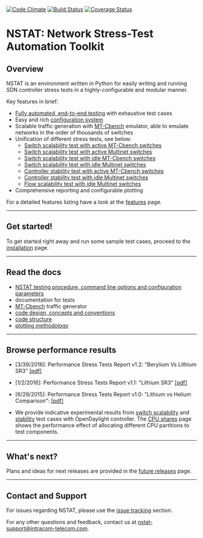 [![Code Climate](https://codeclimate.com/github/intracom-telecom-sdn/nstat/badges/gpa.svg)](https://codeclimate.com/github/intracom-telecom-sdn/nstat)
[![Build Status](https://travis-ci.org/intracom-telecom-sdn/nstat.svg?branch=master)](https://travis-ci.org/intracom-telecom-sdn/nstat)
[![Coverage Status](https://coveralls.io/repos/intracom-telecom-sdn/nstat/badge.svg?branch=master&service=github)](https://coveralls.io/github/intracom-telecom-sdn/nstat?branch=master)


# NSTAT: Network Stress-Test Automation Toolkit

## Overview

NSTAT is an environment written in Python for easily writing and running
SDN controller stress tests in a highly-configurable and modular manner.

Key features in brief:
- [Fully automated, end-to-end testing](https://github.com/intracom-telecom-sdn/nstat/wiki/NSTAT#work-flow) with exhaustive test cases
- Easy and rich [configuration system](https://github.com/intracom-telecom-sdn/nstat/wiki/NSTAT#configuration-keys)
- Scalable traffic generation with [MT-Cbench](https://github.com/intracom-telecom-sdn/mtcbench) emulator,
  able to emulate networks in the order of thousands of switches
- Unification of different stress tests, see below:
    - [Switch scalability test with active MT-Cbench switches](https://github.com/intracom-telecom-sdn/nstat/wiki/Switch-scalability-test-with-active-MT-Cbench-switches)
    - [Switch scalability test with active Multinet switches](https://github.com/intracom-telecom-sdn/nstat/wiki/Switch-scalability-test-with-active-Multinet-switches)
    - [Switch scalability test with idle MT-Cbench switches](https://github.com/intracom-telecom-sdn/nstat/wiki/Switch-scalability-test-with-idle-MT-Cbench-switches)
    - [Switch scalability test with idle Multinet switches](https://github.com/intracom-telecom-sdn/nstat/wiki/Switch-scalability-test-with-idle-Multinet-switches)
    - [Controller stability test with active MT-Cbench switches](https://github.com/intracom-telecom-sdn/nstat/wiki/Controller-stability-test-with-active-MT-Cbench-switches)
    - [Controller stability test with idle Multinet switches](https://github.com/intracom-telecom-sdn/nstat/wiki/Controller-stability-test-with-idle-Multinet-switches)
    - [Flow scalability test with idle Multinet switches](https://github.com/intracom-telecom-sdn/nstat/wiki/Flow-scalability-test-with-idle-Multinet-switches)
- Comprehensive reporting and configurable plotting

For a detailed features listing have a look at the [features](https://github.com/intracom-telecom-sdn/nstat/wiki/Features) page.

-----------------------------------------------------------

## Get started!

To get started right away and run some sample test cases, proceed to the
[installation](https://github.com/intracom-telecom-sdn/nstat/wiki/Installation)
page.

-----------------------------------------------------------

## Read the docs

- [NSTAT testing procedure, command line options and configuration parameters](https://github.com/intracom-telecom-sdn/nstat/wiki/NSTAT)
- documentation for tests
- [MT-Cbench](https://github.com/intracom-telecom-sdn/mtcbench) traffic generator
- [code design, concepts and conventions](https://github.com/intracom-telecom-sdn/nstat/wiki/Code-design)
- [code structure](https://github.com/intracom-telecom-sdn/nstat/wiki/Code-design#code-structure)
- [plotting methodology](https://github.com/intracom-telecom-sdn/nstat/wiki/Plotting)

-----------------------------------------------------------

## Browse performance results

- [3/39/2016]: Performance Stress Tests Report v1.2: "Berylium Vs Lithium SR3" [[pdf]]()

- [1/2/2016]: Performance Stress Tests Report v1.1: "Lithium SR3" [[pdf]](https://raw.githubusercontent.com/wiki/intracom-telecom-sdn/nstat/files/ODL_performance_report_v1.1.pdf)

- [6/29/2015]: Performance Stress Tests Report v1.0: "Lithium vs Helium Comparison": [[pdf]](https://raw.githubusercontent.com/wiki/intracom-telecom-sdn/nstat/files/ODL_performance_report_v1.0.pdf)

- We provide indicative experimental results from [switch  scalability](https://github.com/intracom-telecom-sdn/nstat/wiki/ODL-Helium-SR3-switch-scalability-results)
and [stability](https://github.com/intracom-telecom-sdn/nstat/wiki/ODL-Helium-SR3-stability-results)
test cases with OpenDaylight controller. The [CPU shares](https://github.com/intracom-telecom-sdn/nstat/wiki/Capping-controller-and-generator-CPU-resources-in-collocated-tests) page
shows the performance effect of allocating different CPU partitions
to test components.

-----------------------------------------------------------

## What's next?

Plans and ideas for next releases are provided in the [future releases](https://github.com/intracom-telecom-sdn/nstat/wiki/Future-releases) page.

-----------------------------------------------------------

## Contact and Support

For issues regarding NSTAT, please use the [issue tracking](https://github.com/intracom-telecom-sdn/nstat/issues) section.

For any other questions and feedback, contact us at [nstat-support@intracom-telecom.com](mailto:nstat-support@intracom-telecom.com).



